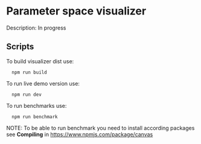 # Parameter space visualizer

Description: In progress

## Scripts

To build visualizer dist use:
```
  npm run build
```

To run live demo version use:
```
  npm run dev
```

To run benchmarks use:
```
  npm run benchmark
```

NOTE: To be able to run benchmark you need to install according packages see **Compiling** in https://www.npmjs.com/package/canvas